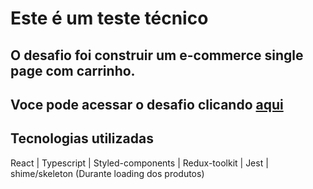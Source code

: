 <h1>Este é um teste técnico</h1>

<h2>O desafio foi construir um e-commerce single page com carrinho.<h2>
<h2>Voce pode acessar o desafio clicando <a href="https://tiny-axolotl-d749c0.netlify.app/">aqui</a></h2>
<h2>Tecnologias utilizadas</h2>
React |
Typescript |
Styled-components |
Redux-toolkit |
Jest | shime/skeleton (Durante loading dos produtos)



